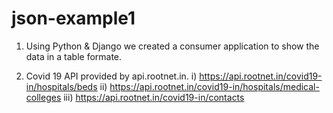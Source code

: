# json-example1

1) Using Python & Django we created a consumer application to show the data in a table formate. 

2) Covid 19 API provided by api.rootnet.in.
        i) https://api.rootnet.in/covid19-in/hospitals/beds
        ii) https://api.rootnet.in/covid19-in/hospitals/medical-colleges
        iii) https://api.rootnet.in/covid19-in/contacts

